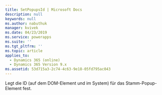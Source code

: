 ```yaml
---
title: SetPopupsId | Microsoft Docs
description: null
keywords: null
ms.author: nabuthuk
manager: kvivek
ms.date: 04/23/2019
ms.service: powerapps
ms.suite: ''
ms.tgt_pltfrm: ''
ms.topic: article
applies_to:
  - Dynamics 365 (online)
  - Dynamics 365 Version 9.x
ms.assetid: 53d715a3-2c74-4c63-9e18-05fd795ac043
---
```


Legt die ID (auf dem DOM-Element und im System) für das Stamm-Popup-Element fest.
